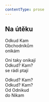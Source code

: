 ```yaml
---
contentType: prose
---
```


<section>

## Na útěku

Odkud Kam  
Obchodníkům  
onikám

Oni taky onikají  
Odkud? Kam?  
se rádi ptají

Odkud? Kam?  
Odkud? Kam?  
Od Odnikud  
do Nikam

</section>
